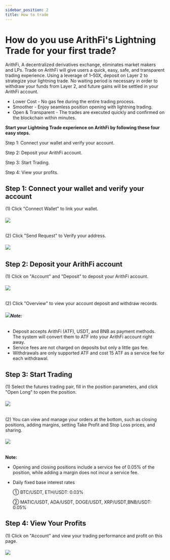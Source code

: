 ```yaml
---
sidebar_position: 2
title: How to trade
---
```


# **How do you use ArithFi's Lightning Trade for your first trade?**

ArithFi, A decentralized derivatives exchange, eliminates market makers and LPs. Trade on ArithFi will give users a quick, easy, safe, and transparent trading experience. Using a leverage of 1–50X, deposit on Layer 2 to strategize your lightning trade. No waiting period is necessary in order to withdraw your funds from Layer 2, and future gains will be settled in your ArithFi account.

- Lower Cost - No gas fee during the entire trading process.
- Smoother - Enjoy seamless position opening with lightning trading.
- Open & Transparent - The trades are executed quickly and confirmed on the blockchain within minutes.

**Start your Lightning Trade experience on ArithFi by following these four easy steps.**

Step 1: Connect your wallet and verify your account.

Step 2: Deposit your ArithFi account.

Step 3: Start Trading.

Step 4: View your profits.

## **Step 1: Connect your wallet and verify your account**

(1) Click "Connect Wallet"  to link your wallet.

###### ![](https://bafybeicp5kgnfe7q6vtc6jlprv33setne7hmdwhwthop2juj7j3e257df4.ipfs.nftstorage.link/11.png)

(2) Click "Send Request" to Verify your address.

###### ![](https://bafybeicp5kgnfe7q6vtc6jlprv33setne7hmdwhwthop2juj7j3e257df4.ipfs.nftstorage.link/22.png)

## **Step 2: Deposit your ArithFi account**

(1) Click on "Account" and "Deposit" to deposit your ArithFi account.

###### ![](https://bafybeicp5kgnfe7q6vtc6jlprv33setne7hmdwhwthop2juj7j3e257df4.ipfs.nftstorage.link/33.png)

(2) Click "Overview" to view your account deposit and withdraw records.

###### ![](https://bafybeicp5kgnfe7q6vtc6jlprv33setne7hmdwhwthop2juj7j3e257df4.ipfs.nftstorage.link/44.png)**Note:**

- Deposit accepts ArithFi (ATF), USDT, and BNB as payment methods. The system will convert them to ATF into your ArithFi account right away.
- Service fees are not charged on deposits but only a little gas fee.
- Withdrawals are only supported ATF and cost 15 ATF as a service fee for each withdrawal.

## **Step 3: Start Trading**

(1) Select the futures trading pair, fill in the position parameters, and click "Open Long" to open the position.

###### ![](https://bafybeicp5kgnfe7q6vtc6jlprv33setne7hmdwhwthop2juj7j3e257df4.ipfs.nftstorage.link/55.png)

(2) You can view and manage your orders at the bottom, such as closing positions, adding margins, setting Take Profit and Stop Loss prices, and sharing.

###### ![](https://bafybeicp5kgnfe7q6vtc6jlprv33setne7hmdwhwthop2juj7j3e257df4.ipfs.nftstorage.link/66.png)

**Note:**

- Opening and closing positions include a service fee of 0.05% of the position, while adding a margin does not incur a service fee.

- Daily fixed base interest rates

  ① BTC/USDT, ETH/USDT: 0.03%

  ② MATIC/USDT, ADA/USDT, DOGE/USDT, XRP/USDT,BNB/USDT: 0.05%

## **Step 4: View Your Profits**

(1) Click on "Account" and view your trading performance and profit on this page.

###### ![](https://bafybeicp5kgnfe7q6vtc6jlprv33setne7hmdwhwthop2juj7j3e257df4.ipfs.nftstorage.link/77.png)
